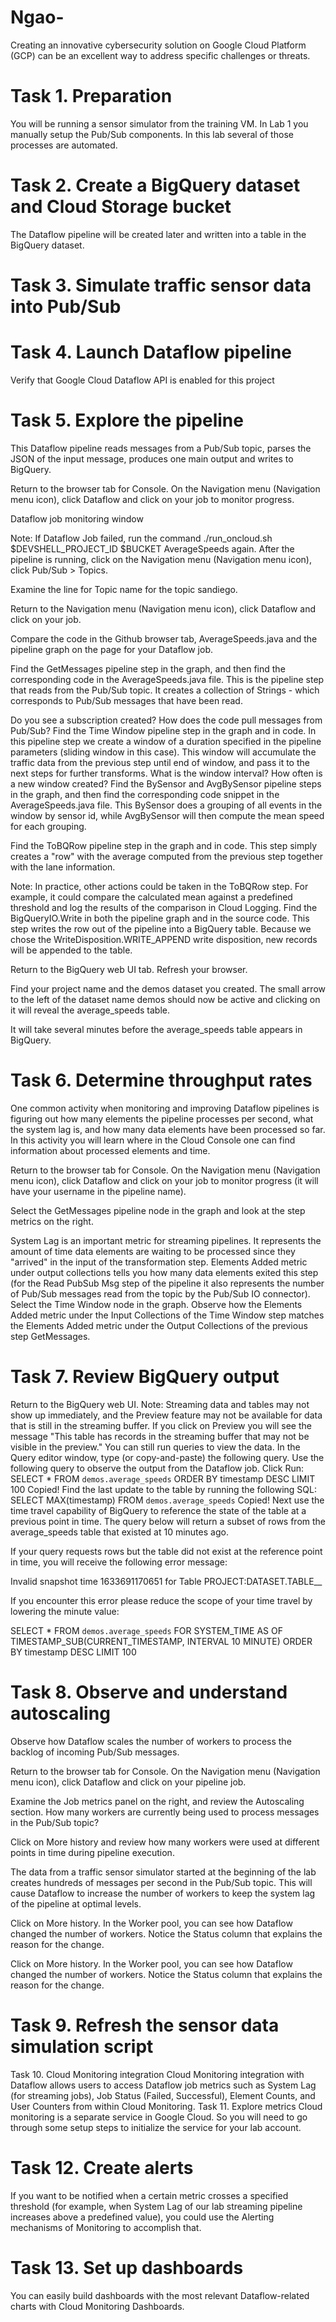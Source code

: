 # Ngao-
Creating an innovative cybersecurity solution on Google Cloud Platform (GCP) can be an excellent way to address specific challenges or threats.

# Task 1. Preparation
You will be running a sensor simulator from the training VM. In Lab 1 you manually setup the Pub/Sub components. In this lab several of those processes are automated.

# Task 2. Create a BigQuery dataset and Cloud Storage bucket

The Dataflow pipeline will be created later and written into a table in the BigQuery dataset.

# Task 3. Simulate traffic sensor data into Pub/Sub

# Task 4. Launch Dataflow pipeline
Verify that Google Cloud Dataflow API is enabled for this project


#  Task 5. Explore the pipeline
This Dataflow pipeline reads messages from a Pub/Sub topic, parses the JSON of the input message, produces one main output and writes to BigQuery.

Return to the browser tab for Console. On the Navigation menu (Navigation menu icon), click Dataflow and click on your job to monitor progress.



Dataflow job monitoring window

Note: If Dataflow Job failed, run the command ./run_oncloud.sh $DEVSHELL_PROJECT_ID $BUCKET AverageSpeeds again.
After the pipeline is running, click on the Navigation menu (Navigation menu icon), click Pub/Sub > Topics.

Examine the line for Topic name for the topic sandiego.

Return to the Navigation menu (Navigation menu icon), click Dataflow and click on your job.

Compare the code in the Github browser tab, AverageSpeeds.java and the pipeline graph on the page for your Dataflow job.

Find the GetMessages pipeline step in the graph, and then find the corresponding code in the AverageSpeeds.java file. This is the pipeline step that reads from the Pub/Sub topic. It creates a collection of Strings - which corresponds to Pub/Sub messages that have been read.

Do you see a subscription created?
How does the code pull messages from Pub/Sub?
Find the Time Window pipeline step in the graph and in code. In this pipeline step we create a window of a duration specified in the pipeline parameters (sliding window in this case). This window will accumulate the traffic data from the previous step until end of window, and pass it to the next steps for further transforms.
What is the window interval?
How often is a new window created?
Find the BySensor and AvgBySensor pipeline steps in the graph, and then find the corresponding code snippet in the AverageSpeeds.java file. This BySensor does a grouping of all events in the window by sensor id, while AvgBySensor will then compute the mean speed for each grouping.

Find the ToBQRow pipeline step in the graph and in code. This step simply creates a "row" with the average computed from the previous step together with the lane information.

Note: In practice, other actions could be taken in the ToBQRow step. For example, it could compare the calculated mean against a predefined threshold and log the results of the comparison in Cloud Logging.
Find the BigQueryIO.Write in both the pipeline graph and in the source code. This step writes the row out of the pipeline into a BigQuery table. Because we chose the WriteDisposition.WRITE_APPEND write disposition, new records will be appended to the table.

Return to the BigQuery web UI tab. Refresh your browser.

Find your project name and the demos dataset you created. The small arrow to the left of the dataset name demos should now be active and clicking on it will reveal the average_speeds table.

It will take several minutes before the average_speeds table appears in BigQuery.


#  Task 6. Determine throughput rates
One common activity when monitoring and improving Dataflow pipelines is figuring out how many elements the pipeline processes per second, what the system lag is, and how many data elements have been processed so far. In this activity you will learn where in the Cloud Console one can find information about processed elements and time.

Return to the browser tab for Console. On the Navigation menu (Navigation menu icon), click Dataflow and click on your job to monitor progress (it will have your username in the pipeline name).

Select the GetMessages pipeline node in the graph and look at the step metrics on the right.

System Lag is an important metric for streaming pipelines. It represents the amount of time data elements are waiting to be processed since they "arrived" in the input of the transformation step.
Elements Added metric under output collections tells you how many data elements exited this step (for the Read PubSub Msg step of the pipeline it also represents the number of Pub/Sub messages read from the topic by the Pub/Sub IO connector).
Select the Time Window node in the graph. Observe how the Elements Added metric under the Input Collections of the Time Window step matches the Elements Added metric under the Output Collections of the previous step GetMessages.


#  Task 7. Review BigQuery output
Return to the BigQuery web UI.
Note: Streaming data and tables may not show up immediately, and the Preview feature may not be available for data that is still in the streaming buffer.
If you click on Preview you will see the message "This table has records in the streaming buffer that may not be visible in the preview." You can still run queries to view the data.
In the Query editor window, type (or copy-and-paste) the following query. Use the following query to observe the output from the Dataflow job. Click Run:
SELECT *
FROM `demos.average_speeds`
ORDER BY timestamp DESC
LIMIT 100
Copied!
Find the last update to the table by running the following SQL:
SELECT
MAX(timestamp)
FROM
`demos.average_speeds`
Copied!
Next use the time travel capability of BigQuery to reference the state of the table at a previous point in time.
The query below will return a subset of rows from the average_speeds table that existed at 10 minutes ago.

If your query requests rows but the table did not exist at the reference point in time, you will receive the following error message:

Invalid snapshot time 1633691170651 for Table PROJECT:DATASET.TABLE__

If you encounter this error please reduce the scope of your time travel by lowering the minute value:

SELECT *
FROM `demos.average_speeds`
FOR SYSTEM_TIME AS OF TIMESTAMP_SUB(CURRENT_TIMESTAMP, INTERVAL 10 MINUTE)
ORDER BY timestamp DESC
LIMIT 100

# Task 8. Observe and understand autoscaling
Observe how Dataflow scales the number of workers to process the backlog of incoming Pub/Sub messages.

Return to the browser tab for Console. On the Navigation menu (Navigation menu icon), click Dataflow and click on your pipeline job.

Examine the Job metrics panel on the right, and review the Autoscaling section. How many workers are currently being used to process messages in the Pub/Sub topic?

Click on More history and review how many workers were used at different points in time during pipeline execution.

The data from a traffic sensor simulator started at the beginning of the lab creates hundreds of messages per second in the Pub/Sub topic. This will cause Dataflow to increase the number of workers to keep the system lag of the pipeline at optimal levels.

Click on More history. In the Worker pool, you can see how Dataflow changed the number of workers. Notice the Status column that explains the reason for the change.



Click on More history. In the Worker pool, you can see how Dataflow changed the number of workers. Notice the Status column that explains the reason for the change.
#  Task 9. Refresh the sensor data simulation script
Task 10. Cloud Monitoring integration
Cloud Monitoring integration with Dataflow allows users to access Dataflow job metrics such as System Lag (for streaming jobs), Job Status (Failed, Successful), Element Counts, and User Counters from within Cloud Monitoring.
Task 11. Explore metrics
Cloud monitoring is a separate service in Google Cloud. So you will need to go through some setup steps to initialize the service for your lab account.


#  Task 12. Create alerts
If you want to be notified when a certain metric crosses a specified threshold (for example, when System Lag of our lab streaming pipeline increases above a predefined value), you could use the Alerting mechanisms of Monitoring to accomplish that.

#  Task 13. Set up dashboards
You can easily build dashboards with the most relevant Dataflow-related charts with Cloud Monitoring Dashboards.

